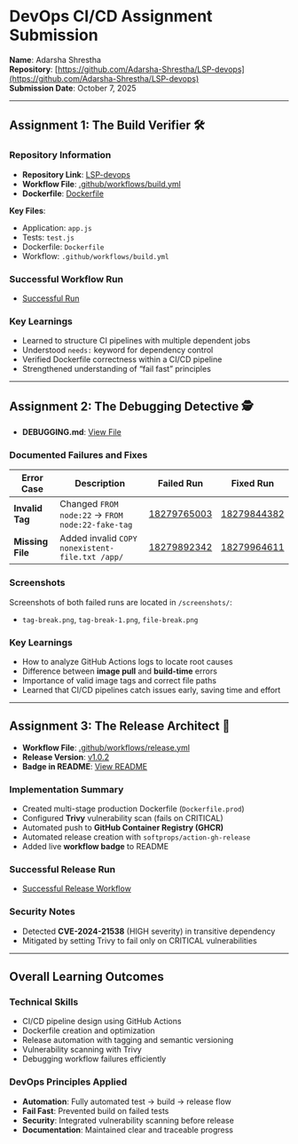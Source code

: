 # DevOps CI/CD Assignment Submission

**Name**: Adarsha Shrestha  
**Repository**: [https://github.com/Adarsha-Shrestha/LSP-devops](https://github.com/Adarsha-Shrestha/LSP-devops)  
**Submission Date**: October 7, 2025

---

## Assignment 1: The Build Verifier 🛠️

### Repository Information

- **Repository Link**: [LSP-devops](https://github.com/Adarsha-Shrestha/LSP-devops)
- **Workflow File**: [.github/workflows/build.yml](https://github.com/Adarsha-Shrestha/LSP-devops/blob/main/.github/workflows/build.yml)
- **Dockerfile**: [Dockerfile](https://github.com/Adarsha-Shrestha/LSP-devops/blob/main/Dockerfile)

**Key Files**:

- Application: `app.js`
- Tests: `test.js`
- Dockerfile: `Dockerfile`
- Workflow: `.github/workflows/build.yml`

### Successful Workflow Run

- [Successful Run](https://github.com/Adarsha-Shrestha/LSP-devops/actions/runs/18278759247)

### Key Learnings

- Learned to structure CI pipelines with multiple dependent jobs
- Understood `needs:` keyword for dependency control
- Verified Dockerfile correctness within a CI/CD pipeline
- Strengthened understanding of “fail fast” principles

---

## Assignment 2: The Debugging Detective 🕵️

- **DEBUGGING.md**: [View File](https://github.com/Adarsha-Shrestha/LSP-devops/blob/main/DEBUGGING.md)

### Documented Failures and Fixes

| Error Case       | Description                                      | Failed Run                                                                             | Fixed Run                                                                              |
| ---------------- | ------------------------------------------------ | -------------------------------------------------------------------------------------- | -------------------------------------------------------------------------------------- |
| **Invalid Tag**  | Changed `FROM node:22` → `FROM node:22-fake-tag` | [18279765003](https://github.com/Adarsha-Shrestha/LSP-devops/actions/runs/18279765003) | [18279844382](https://github.com/Adarsha-Shrestha/LSP-devops/actions/runs/18279844382) |
| **Missing File** | Added invalid `COPY nonexistent-file.txt /app/`  | [18279892342](https://github.com/Adarsha-Shrestha/LSP-devops/actions/runs/18279892342) | [18279964611](https://github.com/Adarsha-Shrestha/LSP-devops/actions/runs/18279964611) |

### Screenshots

Screenshots of both failed runs are located in `/screenshots/`:

- `tag-break.png`, `tag-break-1.png`, `file-break.png`

### Key Learnings

- How to analyze GitHub Actions logs to locate root causes
- Difference between **image pull** and **build-time** errors
- Importance of valid image tags and correct file paths
- Learned that CI/CD pipelines catch issues early, saving time and effort

---

## Assignment 3: The Release Architect 🚀

- **Workflow File**: [.github/workflows/release.yml](https://github.com/Adarsha-Shrestha/LSP-devops/blob/main/.github/workflows/release.yml)
- **Release Version**: [v1.0.2](https://github.com/Adarsha-Shrestha/LSP-devops/releases/tag/v1.0.2)
- **Badge in README**: [View README](https://github.com/Adarsha-Shrestha/LSP-devops#readme)

### Implementation Summary

- Created multi-stage production Dockerfile (`Dockerfile.prod`)
- Configured **Trivy** vulnerability scan (fails on CRITICAL)
- Automated push to **GitHub Container Registry (GHCR)**
- Automated release creation with `softprops/action-gh-release`
- Added live **workflow badge** to README

### Successful Release Run

- [Successful Release Workflow](https://github.com/Adarsha-Shrestha/LSP-devops/actions/workflows/release.yml)

### Security Notes

- Detected **CVE-2024-21538** (HIGH severity) in transitive dependency
- Mitigated by setting Trivy to fail only on CRITICAL vulnerabilities

---

## Overall Learning Outcomes

### Technical Skills

- CI/CD pipeline design using GitHub Actions
- Dockerfile creation and optimization
- Release automation with tagging and semantic versioning
- Vulnerability scanning with Trivy
- Debugging workflow failures efficiently

### DevOps Principles Applied

- **Automation**: Fully automated test → build → release flow
- **Fail Fast**: Prevented build on failed tests
- **Security**: Integrated vulnerability scanning before release
- **Documentation**: Maintained clear and traceable progress
